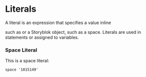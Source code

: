 # Literals

A literal is an expression that specifies a value inline 

such as or a Storyblok object, such as a space.  Literals are used in statements or assigned to variables.

### Space Literal

This is a space literal:

	space '1015149'
